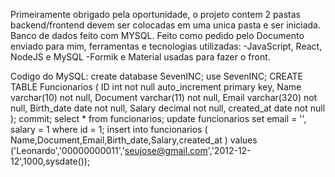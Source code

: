 Primeiramente obrigado pela oportunidade, o projeto contem 2 pastas backend/frontend devem ser colocadas em uma unica pasta e ser iniciada. 
Banco de dados feito com MYSQL.
Feito como pedido pelo Documento enviado para mim, ferramentas e tecnologias utilizadas:
-JavaScript, React, NodeJS e MySQL
-Formik e Material usadas para fazer o front.

Codigo do MySQL:
create database SevenINC;
use SevenINC;
CREATE TABLE Funcionarios (
    ID int not null auto_increment primary key,
	Name varchar(10) not null,
    Document varchar(11) not null,
    Email varchar(320) not null,
    Birth_date date not null,
    Salary decimal not null,
    created_at date not null
);
commit;
select * from funcionarios;
update funcionarios set
email = '',
salary = 1
where id = 1;
insert into funcionarios (
Name,Document,Email,Birth_date,Salary,created_at ) values
('Leonardo','00000000011','seujose@gmail.com','2012-12-12',1000,sysdate());
